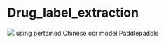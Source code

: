 # Drug_label_extraction
<img src = 'https://github.com/user-attachments/assets/f98d0d8a-18f1-45a9-b3bb-7c28f5ecd18b'/>
using pertained Chinese ocr model Paddlepaddle
